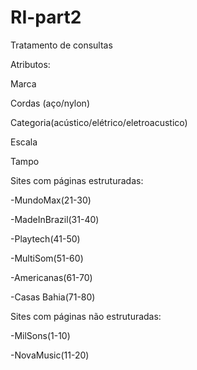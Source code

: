 # RI-part2

Tratamento de consultas

Atributos:

Marca

Cordas (aço/nylon)

Categoria(acústico/elétrico/eletroacustico)

Escala

Tampo


Sites com páginas estruturadas:

-MundoMax(21-30)

-MadeInBrazil(31-40)

-Playtech(41-50)

-MultiSom(51-60)

-Americanas(61-70)

-Casas Bahia(71-80)

Sites com páginas não estruturadas:

-MilSons(1-10)

-NovaMusic(11-20)
